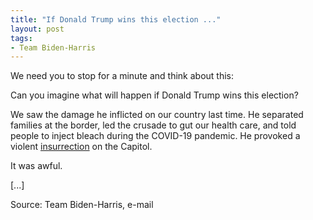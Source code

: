 ```yaml
---
title: "If Donald Trump wins this election ..."
layout: post
tags:
- Team Biden-Harris
---
```


We need you to stop for a minute and think about this:

Can you imagine what will happen if Donald Trump wins this election?

We saw the damage he inflicted on our country last time. He separated families at the border, led the crusade to gut our health care, and told people to inject bleach during the COVID-19 pandemic. He provoked a violent [insurrection](/insurrection.html) on the Capitol.

It was awful.

\[...\]

Source: Team Biden-Harris, e-mail
